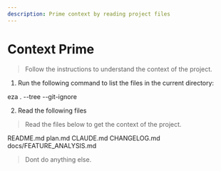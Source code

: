 ```yaml
---
description: Prime context by reading project files
---
```


# Context Prime
> Follow the instructions to understand the context of the project.

1. Run the following command to list the files in the current directory:

eza . --tree --git-ignore

2. Read the following files
> Read the files below to get the context of the project. 

README.md
plan.md
CLAUDE.md
CHANGELOG.md
docs/FEATURE_ANALYSIS.md
> Dont do anything else.
